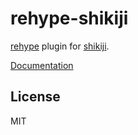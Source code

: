 # rehype-shikiji

[rehype](https://github.com/rehypejs/rehype) plugin for [shikiji](https://github.com/antfu/shikiji).

[Documentation](https://shikiji.netlify.app/packages/rehype)

## License

MIT
